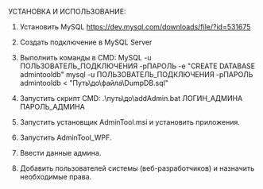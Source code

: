 УСТАНОВКА И ИСПОЛЬЗОВАНИЕ:
1) Установить MySQL https://dev.mysql.com/downloads/file/?id=531675

2) Создать подключение в MySQL Server

3) Выполнить команды в CMD:
 MySQL -u ПОЛЬЗОВАТЕЛЬ_ПОДКЛЮЧЕНИЯ -pПАРОЛЬ -e "CREATE DATABASE admintooldb"
 mysql -u ПОЛЬЗОВАТЕЛЬ_ПОДКЛЮЧЕНИЯ -pПАРОЛЬ admintooldb < "Путь\до\файла\DumpDB.sql"

4) Запустить скрипт CMD:
 .\путь\до\addAdmin.bat ЛОГИН_АДМИНА ПАРОЛЬ_АДМИНА

5) Запустить установщик AdminTool.msi и установить приложения.

6) Запустить AdminTool_WPF.

7) Ввести данные админа.

8) Добавить пользователей системы (веб-разработчиков) и назначить необходимые права.
